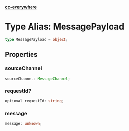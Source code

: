 [**cc-everywhere**](../../../../../index.md)

<HorizontalLine />

# Type Alias: MessagePayload

```ts
type MessagePayload = object;
```

## Properties

### sourceChannel

```ts
sourceChannel: MessageChannel;
```

<HorizontalLine />

### requestId?

```ts
optional requestId: string;
```

<HorizontalLine />

### message

```ts
message: unknown;
```
